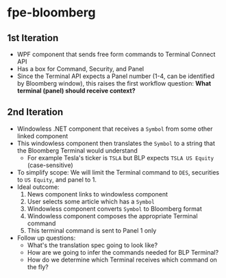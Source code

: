 # fpe-bloomberg

## 1st Iteration
* WPF component that sends free form commands to Terminal Connect API
* Has a box for Command, Security, and Panel
* Since the Terminal API expects a Panel number (1-4, can be identified by Bloomberg window), this raises the first workflow question: **What terminal (panel) should receive context?**

## 2nd Iteration
* Windowless .NET component that receives a `Symbol` from some other linked component
* This windowless component then translates the `Symbol` to a string that the Bloomberg Terminal would understand
    * For example Tesla's ticker is `TSLA` but BLP expects `TSLA US Equity` (case-sensitive)
* To simplify scope: We will limit the Terminal command to `DES`, securities to `US Equity`, and panel to 1.
* Ideal outcome:
    1. News component links to windowless component
    2. User selects some article which has a `Symbol`
    3. Windowless component converts `Symbol` to Bloomberg format
    4. Windowless component composes the appropriate Terminal command
    5. This terminal command is sent to Panel 1 only
* Follow up questions:
    * What's the translation spec going to look like?
    * How are we going to infer the commands needed for BLP Terminal?
    * How do we determine which Terminal receives which command on the fly?